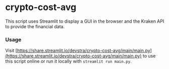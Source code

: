 # crypto-cost-avg

This script uses Streamlit to display a GUI in the browser and the Kraken API to provide the financial data.

### Usage

Visit [https://share.streamlit.io/devstra/crypto-cost-avg/main/main.py](https://share.streamlit.io/devstra/crypto-cost-avg/main/main.py) to use this script online or run it locally with `streamlit run main.py`.
